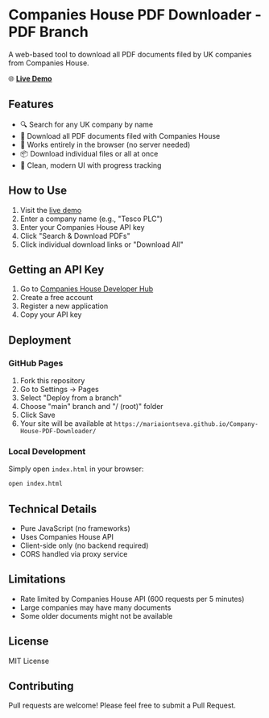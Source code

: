 # Companies House PDF Downloader - PDF Branch

A web-based tool to download all PDF documents filed by UK companies from Companies House.

🌐 **[Live Demo](https://mariaiontseva.github.io/Company-House-PDF-Downloader/)**

## Features

- 🔍 Search for any UK company by name
- 📄 Download all PDF documents filed with Companies House
- 🚀 Works entirely in the browser (no server needed)
- 📦 Download individual files or all at once
- 🎨 Clean, modern UI with progress tracking

## How to Use

1. Visit the [live demo](https://mariaiontseva.github.io/Company-House-PDF-Downloader/)
2. Enter a company name (e.g., "Tesco PLC")
3. Enter your Companies House API key
4. Click "Search & Download PDFs"
5. Click individual download links or "Download All"

## Getting an API Key

1. Go to [Companies House Developer Hub](https://developer.company-information.service.gov.uk/get-started)
2. Create a free account
3. Register a new application
4. Copy your API key

## Deployment

### GitHub Pages

1. Fork this repository
2. Go to Settings → Pages
3. Select "Deploy from a branch"
4. Choose "main" branch and "/ (root)" folder
5. Click Save
6. Your site will be available at `https://mariaiontseva.github.io/Company-House-PDF-Downloader/`

### Local Development

Simply open `index.html` in your browser:

```bash
open index.html
```

## Technical Details

- Pure JavaScript (no frameworks)
- Uses Companies House API
- Client-side only (no backend required)
- CORS handled via proxy service

## Limitations

- Rate limited by Companies House API (600 requests per 5 minutes)
- Large companies may have many documents
- Some older documents might not be available

## License

MIT License

## Contributing

Pull requests are welcome! Please feel free to submit a Pull Request.